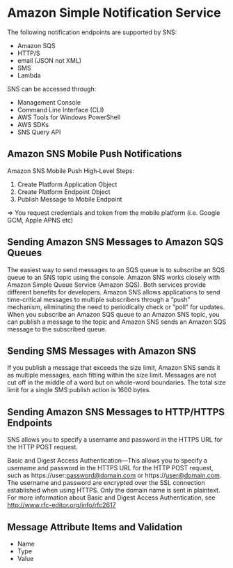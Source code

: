 # Amazon Simple Notification Service
The following notification endpoints are supported by SNS:
- Amazon SQS
- HTTP/S
- email (JSON not XML)
- SMS
- Lambda

SNS can be accessed through:
- Management Console
- Command Line Interface (CLI)
- AWS Tools for Windows PowerShell
- AWS SDKs
- SNS Query API

## Amazon SNS Mobile Push Notifications

Amazon SNS Mobile Push High‐Level Steps:
1) Create Platform Application Object
2) Create Platform Endpoint Object
3) Publish Message to Mobile Endpoint

=> You request credentials and token from the mobile platform (i.e. Google GCM, Apple APNS etc)

## Sending Amazon SNS Messages to Amazon SQS Queues
The easiest way to send messages to an SQS queue is to subscribe an SQS queue to an SNS topic using the console. Amazon SNS works closely with Amazon Simple Queue Service (Amazon SQS). Both services provide different benefits for developers. Amazon SNS allows applications to send time-critical messages to multiple subscribers through a “push” mechanism, eliminating the need to periodically check or “poll” for updates. When you subscribe an Amazon SQS queue to an Amazon SNS topic, you can publish a message to the topic and Amazon SNS sends an Amazon SQS message to the subscribed queue.

## Sending SMS Messages with Amazon SNS
If you publish a message that exceeds the size limit, Amazon SNS sends it as multiple messages, each fitting within the size limit. Messages are not cut off in the middle of a word but on whole-word boundaries. The total size limit for a single SMS publish action is 1600 bytes.

## Sending Amazon SNS Messages to HTTP/HTTPS Endpoints

SNS allows you to specify a username and password in the HTTPS URL for the HTTP POST request.

Basic and Digest Access Authentication—This allows you to specify a username and password in the HTTPS URL for the HTTP POST request, such as https://user:password@domain.com or https://user@domain.com. The username and password are encrypted over the SSL connection established when using HTTPS. Only the domain name is sent in plaintext. For more information about Basic and Digest Access Authentication, see http://www.rfc-editor.org/info/rfc2617

## Message Attribute Items and Validation

- Name
- Type 
- Value